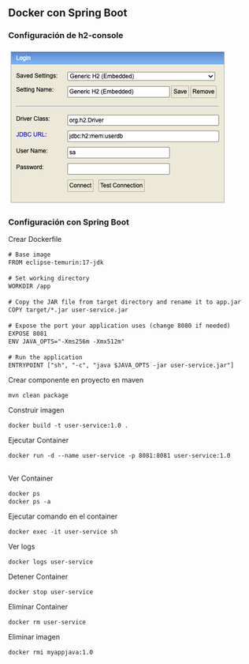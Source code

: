 ## Docker con Spring Boot

### Configuración de h2-console

<img src="image/config_h2_console.png" />

### Configuración con Spring Boot

Crear Dockerfile

```declarative
# Base image
FROM eclipse-temurin:17-jdk

# Set working directory
WORKDIR /app

# Copy the JAR file from target directory and rename it to app.jar
COPY target/*.jar user-service.jar

# Expose the port your application uses (change 8080 if needed)
EXPOSE 8081
ENV JAVA_OPTS="-Xms256m -Xmx512m"

# Run the application
ENTRYPOINT ["sh", "-c", "java $JAVA_OPTS -jar user-service.jar"]
```

Crear componente en proyecto en maven
```
mvn clean package
```

Construir imagen
```
docker build -t user-service:1.0 .
```

Ejecutar Container
```
docker run -d --name user-service -p 8081:8081 user-service:1.0
 
```

Ver Container
```
docker ps
docker ps -a
```

Ejecutar comando en el container
```
docker exec -it user-service sh
```

Ver logs
```
docker logs user-service
```

Detener Container
```
docker stop user-service
```

Eliminar Container
```
docker rm user-service
```

Eliminar imagen
```
docker rmi myappjava:1.0
```
